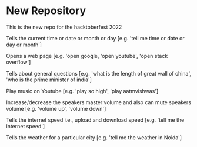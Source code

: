 # New Repository

This is the new repo for the hacktoberfest 2022

Tells the current time or date or month or day [e.g. 'tell me time or date or day or month']

Opens a web page [e.g. 'open google, 'open youtube', 'open stack overflow']

Tells about general questions [e.g. 'what is the length of great wall of china', 'who is the prime minister of india']

Play music on Youtube [e.g. 'play so high', 'play aatmvishwas']

Increase/decrease the speakers master volume and also can mute speakers volume [e.g. 'volume up', 'volume down']

Tells the internet speed i.e., upload and download speed [e.g. 'tell me the internet speed']

Tells the weather for a particular city [e.g. 'tell me the weather in Noida']
